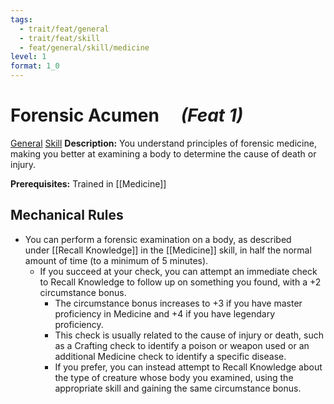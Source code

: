 ```yaml
---
tags:
  - trait/feat/general
  - trait/feat/skill
  - feat/general/skill/medicine
level: 1
format: 1_0
---
```

# Forensic Acumen &emsp;*(Feat 1)*

[General](General.md "Feat Trait") [Skill](Skill.md "Feat Trait") 
**Description:** You understand principles of forensic medicine, making you better at examining a body to determine the cause of death or injury.

**Prerequisites:** Trained in [[Medicine]]

## Mechanical Rules

- You can perform a forensic examination on a body, as described under [[Recall Knowledge]] in the [[Medicine]] skill, in half the normal amount of time (to a minimum of 5 minutes).
	- If you succeed at your check, you can attempt an immediate check to Recall Knowledge to follow up on something you found, with a +2 circumstance bonus.
		- The circumstance bonus increases to +3 if you have master proficiency in Medicine and +4 if you have legendary proficiency.
		- This check is usually related to the cause of injury or death, such as a Crafting check to identify a poison or weapon used or an additional Medicine check to identify a specific disease.
		- If you prefer, you can instead attempt to Recall Knowledge about the type of creature whose body you examined, using the appropriate skill and gaining the same circumstance bonus.  

